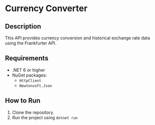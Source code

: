 # Currency Converter

## Description
This API provides currency conversion and historical exchange rate data using the Frankfurter API.

## Requirements
- .NET 6 or higher
- NuGet packages:
  - `HttpClient`
  - `Newtonsoft.Json`

## How to Run
1. Clone the repository.
2. Run the project using `dotnet run`